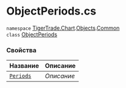 
# ObjectPeriods.cs
`namespace` [TigerTrade.Chart](../../../../../TigerTrade.Chart.md).[Objects](../../../../../TigerTrade.Chart/Objects.md).[Common](../../../../../TigerTrade.Chart/Objects/Common.md)  
    `class` [ObjectPeriods](../../ObjectPeriods.cs.md)

### Свойства
| Название | Описание |
| --- | --- |
| [`Periods`](./Свойства/Periods.md) | *Описание* |
